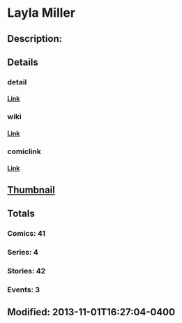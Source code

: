 # Layla Miller
## Description: 
## Details
### detail
#### [Link](http://marvel.com/characters/2872/layla_miller?utm_campaign=apiRef&utm_source=225578a89fc76f3d20fbffda5d17a88d)
### wiki
#### [Link](http://marvel.com/universe/Miller%2C_Layla?utm_campaign=apiRef&utm_source=225578a89fc76f3d20fbffda5d17a88d)
### comiclink
#### [Link](http://marvel.com/comics/characters/1011100/layla_miller?utm_campaign=apiRef&utm_source=225578a89fc76f3d20fbffda5d17a88d)
## [Thumbnail](http://i.annihil.us/u/prod/marvel/i/mg/3/00/52740e37c104f.jpg)
## Totals
### Comics: 41
### Series: 4
### Stories: 42
### Events: 3
## Modified: 2013-11-01T16:27:04-0400